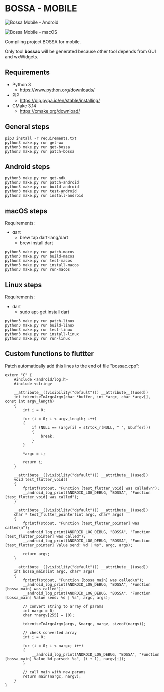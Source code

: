 # BOSSA - MOBILE

![Bossa Mobile - Android](https://github.com/prsolucoes/bossa-mobile/workflows/Bossa%20Mobile%20-%20Android/badge.svg)

![Bossa Mobile - macOS](https://github.com/prsolucoes/bossa-mobile/workflows/Bossa%20Mobile%20-%20macOS/badge.svg)

Compiling project BOSSA for mobile.

Only tool **bossac** will be generated because other tool depends from GUI and wxWidgets.

## Requirements

- Python 3
    - https://www.python.org/downloads/
- PIP
    - https://pip.pypa.io/en/stable/installing/
- CMake 3.14
    - https://cmake.org/download/

## General steps

```
pip3 install -r requirements.txt
python3 make.py run get-wx
python3 make.py run get-bossa
python3 make.py run patch-bossa
```

## Android steps

```
python3 make.py run get-ndk
python3 make.py run patch-android
python3 make.py run build-android
python3 make.py run test-android
python3 make.py run install-android
```

## macOS steps

Requirements:
- dart
  - brew tap dart-lang/dart
  - brew install dart


```
python3 make.py run patch-macos
python3 make.py run build-macos
python3 make.py run test-macos
python3 make.py run install-macos
python3 make.py run run-macos
```

## Linux steps

Requirements:
- dart
  - sudo apt-get install dart


```
python3 make.py run patch-linux
python3 make.py run build-linux
python3 make.py run test-linux
python3 make.py run install-linux
python3 make.py run run-linux
```

## Custom functions to fluttter

Patch automatically add this lines to the end of file "bossac.cpp":

```
extern "C" {
    #include <android/log.h>
    #include <string>
    
    __attribute__((visibility("default"))) __attribute__((used))
    int tokeniseToArgcArgv(char *buffer, int *argc, char *argv[], const int argv_length)
    {
        int i = 0;

        for (i = 0; i < argv_length; i++) 
        {
            if (NULL == (argv[i] = strtok_r(NULL, " ", &buffer))) 
            {
                break;
            }
        }

        *argc = i;

        return i;
    }

    __attribute__((visibility("default"))) __attribute__((used))
    void test_flutter_void() 
    {
        fprintf(stdout, "Function [test_flutter_void] was called\n");
        __android_log_print(ANDROID_LOG_DEBUG, "BOSSA", "Function [test_flutter_void] was called");
    }

    __attribute__((visibility("default"))) __attribute__((used))
    char * test_flutter_pointer(int argc, char* args) 
    {
        fprintf(stdout, "Function [test_flutter_pointer] was called\n");
        __android_log_print(ANDROID_LOG_DEBUG, "BOSSA", "Function [test_flutter_pointer] was called");
        __android_log_print(ANDROID_LOG_DEBUG, "BOSSA", "Function [test_flutter_pointer] Value send: %d | %s", argc, args);

        return args;
    }

    __attribute__((visibility("default"))) __attribute__((used))
    int bossa_main(int argc, char* args)
    {
        fprintf(stdout, "Function [bossa_main] was called\n");
        __android_log_print(ANDROID_LOG_DEBUG, "BOSSA", "Function [bossa_main] was called");
        __android_log_print(ANDROID_LOG_DEBUG, "BOSSA", "Function [bossa_main] Value send: %d | %s", argc, args);

        // convert string to array of params
        int nargc = 0;
        char *nargv[255] = {0};

        tokeniseToArgcArgv(args, &nargc, nargv, sizeof(nargv));

        // check converted array
        int i = 0;

        for (i = 0; i < nargc; i++) 
        {
            __android_log_print(ANDROID_LOG_DEBUG, "BOSSA", "Function [bossa_main] Value %d parsed: %s", (i + 1), nargv[i]);
        }
        
        // call main with new params
        return main(nargc, nargv);
    }
}
```